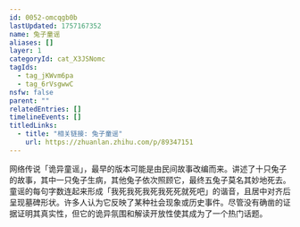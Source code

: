 ```yaml
---
id: 0052-omcqgb0b
lastUpdated: 1757167352
name: 兔子童谣
aliases: []
layer: 1
categoryId: cat_X3JSNomc
tagIds:
  - tag_jKWvm6pa
  - tag_6rVsgwwC
nsfw: false
parent: ""
relatedEntries: []
timelineEvents: []
titledLinks:
  - title: "相关链接: 兔子童谣"
    url: https://zhuanlan.zhihu.com/p/89347151
---
```


网络传说「诡异童谣」，最早的版本可能是由民间故事改编而来。讲述了十只兔子的故事，其中一只兔子生病，其他兔子依次照顾它，最终五兔子莫名其妙地死去。童谣的每句字数连起来形成「我死我死我死我死死就死吧」的谐音，且居中对齐后呈现墓碑形状。许多人认为它反映了某种社会现象或历史事件。尽管没有确凿的证据证明其真实性，但它的诡异氛围和解读开放性使其成为了一个热门话题。